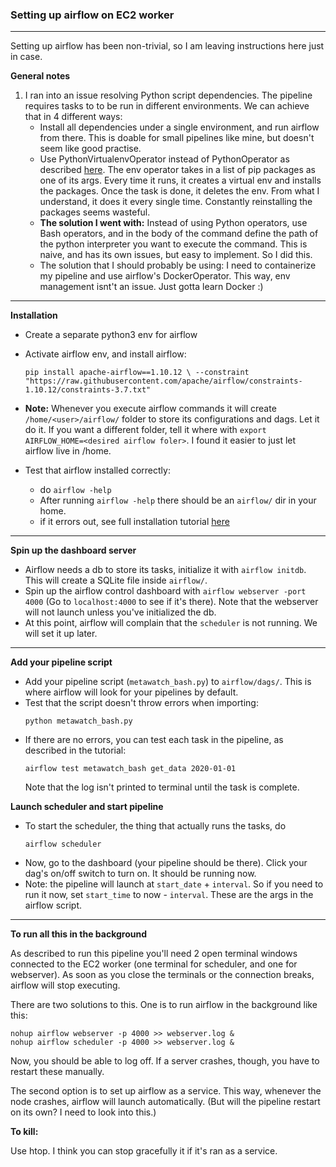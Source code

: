 ### Setting up airflow on EC2 worker
---

Setting up airflow has been non-trivial, so I am leaving instructions here just in case.

**General notes**

1. I ran into an issue resolving Python script dependencies. The pipeline requires tasks to
to be run in different environments. We can achieve that in 4 different ways:
    * Install all dependencies under a single environment, and run airflow from there.
    This is doable for small pipelines like mine, but doesn't seem like good practise.
    * Use PythonVirtualenvOperator instead of PythonOperator as described [here](https://medium.com/@iashishhere/how-did-i-resolved-pip-package-dependency-issue-in-apache-airflow-8e0b1e5a067c). The env operator takes in a list
    of pip packages as one of its args. Every time it runs, it creates a virtual env and
    installs the packages. Once the task is done, it deletes the env. From what I understand,
    it does it every single time. Constantly reinstalling the packages seems wasteful.
    * **The solution I went with:** Instead of using Python operators, use Bash operators, and
    in the body of the command define the path of the python interpreter you want to
    execute the command. This is naive, and has its own issues, but easy to implement.
    So I did this.
    * The solution that I should probably be using: I need to containerize my pipeline
    and use airflow's DockerOperator. This way, env management isnt't an issue. Just
    gotta learn Docker :)

---
**Installation**

* Create a separate python3 env for airflow
* Activate airflow env, and install airflow:

	```
	pip install apache-airflow==1.10.12 \ --constraint "https://raw.githubusercontent.com/apache/airflow/constraints-1.10.12/constraints-3.7.txt"
	```
* **Note:** Whenever you execute airflow commands it will create ```/home/<user>/airflow/``` folder to store its configurations and dags. Let it do it. If you want a different folder, tell it where with ```export AIRFLOW_HOME=<desired airflow foler>```. I found it easier to just let airflow live in /home.
* Test that airflow installed correctly:
	* do ```airflow -help```
	* After running ```airflow -help``` there should be an ```airflow/``` dir in your home.
	* if it errors out, see full installation tutorial [here](https://airflow.apache.org/docs/stable/installation.html)
---
**Spin up the dashboard server**
* Airflow needs a db to store its tasks, initialize it with ```airflow initdb```. This will create a SQLite file inside ```airflow/```.
* Spin up the airflow control dashboard with ```airflow webserver -port 4000``` (Go to ```localhost:4000``` to see if it's there). Note that the webserver will not launch unless you've initialized the db.
* At this point, airflow will complain that the ```scheduler``` is not running. We will set it up later.
---

**Add your pipeline script**
* Add your pipeline script (```metawatch_bash.py```) to ```airflow/dags/```. This is where airflow will look for your pipelines by default.
* Test that the script doesn't throw errors when importing:
	```
	python metawatch_bash.py
	```
* If there are no errors, you can test each task in the pipeline, as described in the tutorial:
	```
	airflow test metawatch_bash get_data 2020-01-01
	```
	Note that the log isn't printed to terminal until the task is complete.
	
**Launch scheduler and start pipeline**
* To start the scheduler, the thing that actually runs the tasks, do
    ```
    airflow scheduler
    ```
* Now, go to the dashboard (your pipeline should be there). Click your dag's on/off switch to turn on. It should be running now.
* Note: the pipeline will launch at ```start_date``` + ```interval```. So if you need to run it now, set ```start_time``` to now - ```interval```. These are the args in the airflow script.
---
**To run all this in the background**

As described to run this pipeline you'll need 2 open terminal windows connected to the EC2
worker (one terminal for scheduler, and one for webserver). As soon as you close the terminals or the
connection breaks, airflow will stop executing.

There are two solutions to this. One is to run airflow in the background like this:
```
nohup airflow webserver -p 4000 >> webserver.log &
nohup airflow scheduler -p 4000 >> webserver.log &
```
Now, you should be able to log off. If a server crashes, though, you have to restart these manually.

The second option is to set up airflow as a
service. This way, whenever the node crashes, airflow will launch automatically. (But
will the pipeline restart on its own? I need to look into this.)

**To kill:**

Use htop. I think you can stop gracefully it if it's ran as a service.
